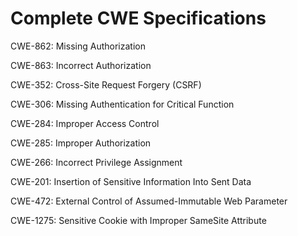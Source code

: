 

# Complete CWE Specifications

CWE-862: Missing Authorization

CWE-863: Incorrect Authorization

CWE-352: Cross-Site Request Forgery (CSRF)

CWE-306: Missing Authentication for Critical Function

CWE-284: Improper Access Control

CWE-285: Improper Authorization

CWE-266: Incorrect Privilege Assignment

CWE-201: Insertion of Sensitive Information Into Sent Data

CWE-472: External Control of Assumed-Immutable Web Parameter

CWE-1275: Sensitive Cookie with Improper SameSite Attribute